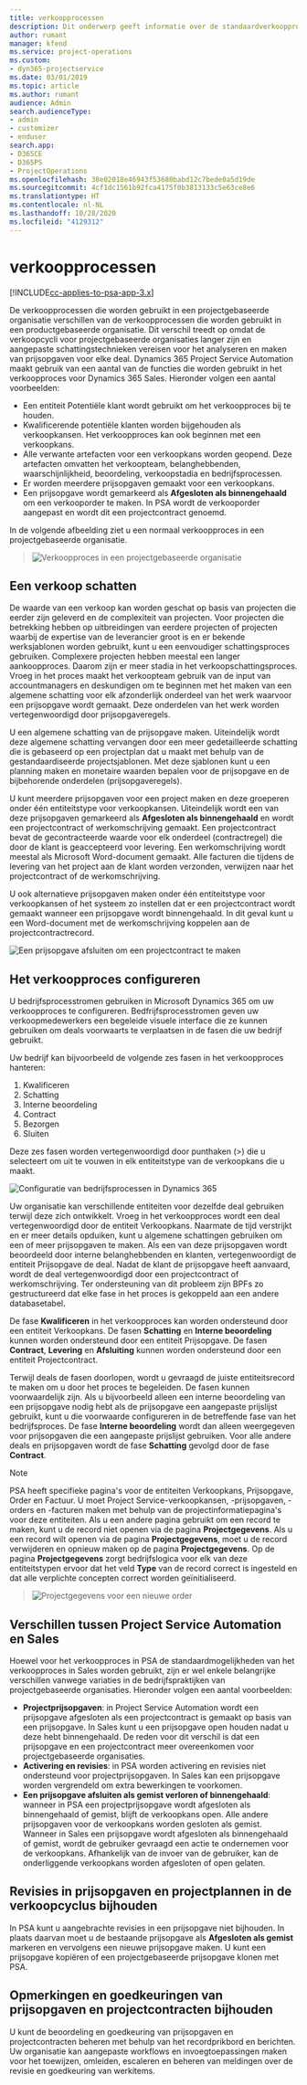 ```yaml
---
title: verkoopprocessen
description: Dit onderwerp geeft informatie over de standaardverkoopprocessen.
author: rumant
manager: kfend
ms.service: project-operations
ms.custom:
- dyn365-projectservice
ms.date: 03/01/2019
ms.topic: article
ms.author: rumant
audience: Admin
search.audienceType:
- admin
- customizer
- enduser
search.app:
- D365CE
- D365PS
- ProjectOperations
ms.openlocfilehash: 38e02018e46943f53680babd12c7bede0a5d19de
ms.sourcegitcommit: 4cf1dc1561b92fca4175f0b3813133c5e63ce8e6
ms.translationtype: HT
ms.contentlocale: nl-NL
ms.lasthandoff: 10/28/2020
ms.locfileid: "4129312"
---
```

# <a name="sales-processes"></a>verkoopprocessen

[!INCLUDE[cc-applies-to-psa-app-3.x](../includes/cc-applies-to-psa-app-3x.md)]

De verkoopprocessen die worden gebruikt in een projectgebaseerde organisatie verschillen van de verkoopprocessen die worden gebruikt in een productgebaseerde organisatie. Dit verschil treedt op omdat de verkoopcycli voor projectgebaseerde organisaties langer zijn en aangepaste schattingstechnieken vereisen voor het analyseren en maken van prijsopgaven voor elke deal. Dynamics 365 Project Service Automation maakt gebruik van een aantal van de functies die worden gebruikt in het verkoopproces voor Dynamics 365 Sales. Hieronder volgen een aantal voorbeelden:

- Een entiteit Potentiële klant wordt gebruikt om het verkoopproces bij te houden.
- Kwalificerende potentiële klanten worden bijgehouden als verkoopkansen. Het verkoopproces kan ook beginnen met een verkoopkans.
- Alle verwante artefacten voor een verkoopkans worden geopend. Deze artefacten omvatten het verkoopteam, belanghebbenden, waarschijnlijkheid, beoordeling, verkoopstadia en bedrijfsprocessen.
- Er worden meerdere prijsopgaven gemaakt voor een verkoopkans.
- Een prijsopgave wordt gemarkeerd als **Afgesloten als binnengehaald** om een verkooporder te maken. In PSA wordt de verkooporder aangepast en wordt dit een projectcontract genoemd.

In de volgende afbeelding ziet u een normaal verkoopproces in een projectgebaseerde organisatie.

> ![Verkoopproces in een projectgebaseerde organisatie](media/basic-guide-1.png)

## <a name="estimating-a-sale"></a>Een verkoop schatten
De waarde van een verkoop kan worden geschat op basis van projecten die eerder zijn geleverd en de complexiteit van projecten. Voor projecten die betrekking hebben op uitbreidingen van eerdere projecten of projecten waarbij de expertise van de leverancier groot is en er bekende werksjablonen worden gebruikt, kunt u een eenvoudiger schattingsproces gebruiken. Complexere projecten hebben meestal een langer aankoopproces. Daarom zijn er meer stadia in het verkoopschattingsproces. Vroeg in het proces maakt het verkoopteam gebruik van de input van accountmanagers en deskundigen om te beginnen met het maken van een algemene schatting voor elk afzonderlijk onderdeel van het werk waarvoor een prijsopgave wordt gemaakt. Deze onderdelen van het werk worden vertegenwoordigd door prijsopgaveregels. 

U een algemene schatting van de prijsopgave maken. Uiteindelijk wordt deze algemene schatting vervangen door een meer gedetailleerde schatting die is gebaseerd op een projectplan dat u maakt met behulp van de gestandaardiseerde projectsjablonen. Met deze sjablonen kunt u een planning maken en monetaire waarden bepalen voor de prijsopgave en de bijbehorende onderdelen (prijsopgaveregels). 

U kunt meerdere prijsopgaven voor een project maken en deze groeperen onder één entiteitstype voor verkoopkansen. Uiteindelijk wordt een van deze prijsopgaven gemarkeerd als **Afgesloten als binnengehaald** en wordt een projectcontract of werkomschrijving gemaakt. Een projectcontract bevat de gecontracteerde waarde voor elk onderdeel (contractregel) die door de klant is geaccepteerd voor levering. Een werkomschrijving wordt meestal als Microsoft Word-document gemaakt. Alle facturen die tijdens de levering van het project aan de klant worden verzonden, verwijzen naar het projectcontract of de werkomschrijving.

U ook alternatieve prijsopgaven maken onder één entiteitstype voor verkoopkansen of het systeem zo instellen dat er een projectcontract wordt gemaakt wanneer een prijsopgave wordt binnengehaald. In dit geval kunt u een Word-document met de werkomschrijving koppelen aan de projectcontractrecord.

![Een prijsopgave afsluiten om een projectcontract te maken](media/basic-guide-2.png)

## <a name="configuring-the-sales-process"></a>Het verkoopproces configureren
U bedrijfsprocesstromen gebruiken in Microsoft Dynamics 365 om uw verkoopproces te configureren. Bedfrijfsprocesstromen geven uw verkoopmedewerkers een begeleide visuele interface die ze kunnen gebruiken om deals voorwaarts te verplaatsen in de fasen die uw bedrijf gebruikt.

Uw bedrijf kan bijvoorbeeld de volgende zes fasen in het verkoopproces hanteren:

1. Kwalificeren
2. Schatting
3. Interne beoordeling
4. Contract
5. Bezorgen
6. Sluiten

Deze zes fasen worden vertegenwoordigd door punthaken (\>) die u selecteert om uit te vouwen in elk entiteitstype van de verkoopkans die u maakt.

![Configuratie van bedrijfsprocessen in Dynamics 365](media/basic-guide-3.png)
 
Uw organisatie kan verschillende entiteiten voor dezelfde deal gebruiken terwijl deze zich ontwikkelt. Vroeg in het verkoopproces wordt een deal vertegenwoordigd door de entiteit Verkoopkans. Naarmate de tijd verstrijkt en er meer details opduiken, kunt u algemene schattingen gebruiken om een of meer prijsopgaven te maken. Als een van deze prijsopgaven wordt beoordeeld door interne belanghebbenden en klanten, vertegenwoordigt de entiteit Prijsopgave de deal. Nadat de klant de prijsopgave heeft aanvaard, wordt de deal vertegenwoordigd door een projectcontract of werkomschrijving. Ter ondersteuning van dit probleem zijn BPFs zo gestructureerd dat elke fase in het proces is gekoppeld aan een andere databasetabel.

De fase **Kwalificeren** in het verkoopproces kan worden ondersteund door een entiteit Verkoopkans. De fasen **Schatting** en **Interne beoordeling** kunnen worden ondersteund door een entiteit Prijsopgave. De fasen **Contract**, **Levering** en **Afsluiting** kunnen worden ondersteund door een entiteit Projectcontract.

Terwijl deals de fasen doorlopen, wordt u gevraagd de juiste entiteitsrecord te maken om u door het proces te begeleiden. De fasen kunnen voorwaardelijk zijn. Als u bijvoorbeeld alleen een interne beoordeling van een prijsopgave nodig hebt als de prijsopgave een aangepaste prijslijst gebruikt, kunt u die voorwaarde configureren in de betreffende fase van het bedrijfsproces. De fase **Interne beoordeling** wordt dan alleen weergegeven voor prijsopgaven die een aangepaste prijslijst gebruiken. Voor alle andere deals en prijsopgaven wordt de fase **Schatting** gevolgd door de fase **Contract**.

> [!NOTE]
> PSA heeft specifieke pagina's voor de entiteiten Verkoopkans, Prijsopgave, Order en Factuur. U moet Project Service-verkoopkansen, -prijsopgaven, -orders en -facturen maken met behulp van de projectinformatiepagina's voor deze entiteiten. Als u een andere pagina gebruikt om een record te maken, kunt u de record niet openen via de pagina **Projectgegevens**. Als u een record wilt openen via de pagina **Projectgegevens**, moet u de record verwijderen en opnieuw maken op de pagina **Projectgegevens**. Op de pagina **Projectgegevens** zorgt bedrijfslogica voor elk van deze entiteitstypen ervoor dat het veld **Type** van de record correct is ingesteld en dat alle verplichte concepten correct worden geïnitialiseerd.

> ![Projectgegevens voor een nieuwe order](media/basic-guide-4.png)
 
## <a name="differences-between-project-service-automation-and-sales"></a>Verschillen tussen Project Service Automation en Sales
Hoewel voor het verkoopproces in PSA de standaardmogelijkheden van het verkoopproces in Sales worden gebruikt, zijn er wel enkele belangrijke verschillen vanwege variaties in de bedrijfspraktijken van projectgebaseerde organisaties. Hieronder volgen een aantal voorbeelden:

- **Projectprijsopgaven**: in Project Service Automation wordt een prijsopgave afgesloten als een projectcontract is gemaakt op basis van een prijsopgave. In Sales kunt u een prijsopgave open houden nadat u deze hebt binnengehaald. De reden voor dit verschil is dat een prijsopgave en een projectcontract meer overeenkomen voor projectgebaseerde organisaties. 
- **Activering en revisies**: in PSA worden activering en revisies niet ondersteund voor projectprijsopgaven. In Sales kan een prijsopgave worden vergrendeld om extra bewerkingen te voorkomen.
- **Een prijsopgave afsluiten als gemist verloren of binnengehaald**: wanneer in PSA een projectprijsopgave wordt afgesloten als binnengehaald of gemist, blijft de verkoopkans open. Alle andere prijsopgaven voor de verkoopkans worden gesloten als gemist. Wanneer in Sales een prijsopgave wordt afgesloten als binnengehaald of gemist, wordt de gebruiker gevraagd een actie te ondernemen voor de verkoopkans. Afhankelijk van de invoer van de gebruiker, kan de onderliggende verkoopkans worden afgesloten of open gelaten.

## <a name="tracking-revisions-to-quotes-and-project-plans-in-the-sales-cycle"></a>Revisies in prijsopgaven en projectplannen in de verkoopcyclus bijhouden
In PSA kunt u aangebrachte revisies in een prijsopgave niet bijhouden. In plaats daarvan moet u de bestaande prijsopgave als **Afgesloten als gemist** markeren en vervolgens een nieuwe prijsopgave maken. U kunt een prijsopgave kopiëren of een projectgebaseerde prijsopgave klonen met PSA.

## <a name="tracking-comments-and-approvals-of-quotes-and-project-contracts"></a>Opmerkingen en goedkeuringen van prijsopgaven en projectcontracten bijhouden
U kunt de beoordeling en goedkeuring van prijsopgaven en projectcontracten beheren met behulp van het recordprikbord en berichten. Uw organisatie kan aangepaste workflows en invoegtoepassingen maken voor het toewijzen, omleiden, escaleren en beheren van meldingen over de revisie en goedkeuring van werkitems.
